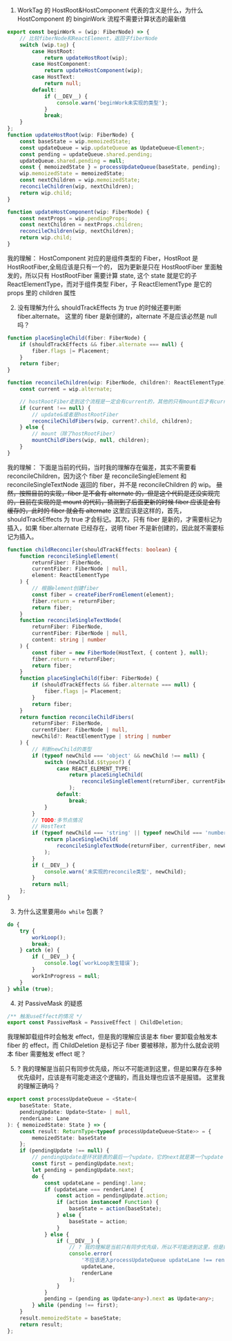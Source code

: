 1. WorkTag 的 HostRoot&HostComponent 代表的含义是什么，为什么 HostComponent 的 binginWork 流程不需要计算状态的最新值

```ts
export const beginWork = (wip: FiberNode) => {
	// 比较fiberNode和ReactElement，返回子fiberNode
	switch (wip.tag) {
		case HostRoot:
			return updateHostRoot(wip);
		case HostComponent:
			return updateHostComponent(wip);
		case HostText:
			return null;
		default:
			if (__DEV__) {
				console.warn('beginWork未实现的类型');
			}
			break;
	}
};
function updateHostRoot(wip: FiberNode) {
	const baseState = wip.memoizedState;
	const updateQueue = wip.updateQueue as UpdateQueue<Element>;
	const pending = updateQueue.shared.pending;
	updateQueue.shared.pending = null;
	const { memoizedState } = processUpdateQueue(baseState, pending);
	wip.memoizedState = memoizedState;
	const nextChildren = wip.memoizedState;
	reconcileChildren(wip, nextChildren);
	return wip.child;
}

function updateHostComponent(wip: FiberNode) {
	const nextProps = wip.pendingProps;
	const nextChildren = nextProps.children;
	reconcileChildren(wip, nextChildren);
	return wip.child;
}
```

我的理解：
HostComponent 对应的是组件类型的 Fiber，HostRoot 是 HostRootFiber,全局应该是只有一个的，
因为更新是只在 HostRootFiber 里面触发的，所以只有 HostRootFiber 需要计算 state,
这个 state 就是它的子 ReactElementType，而对于组件类型 Fiber，子 ReactElementType 是它的 props 里的 children 属性

2. 没有理解为什么 shouldTrackEffects 为 true 的时候还要判断 fiber.alternate。
   这里的 fiber 是新创建的，alternate 不是应该必然是 null 吗？

```ts
function placeSingleChild(fiber: FiberNode) {
	if (shouldTrackEffects && fiber.alternate === null) {
		fiber.flags |= Placement;
	}
	return fiber;
}
```

```ts
function reconcileChildren(wip: FiberNode, children?: ReactElementType) {
	const current = wip.alternate;

	// hostRootFiber走到这个流程是一定会有current的，其他的只有mount后才有current
	if (current !== null) {
		// update&或者是hostRootFiber
		reconcileChildFibers(wip, current?.child, children);
	} else {
		// mount（除了hostRootFiber）
		mountChildFibers(wip, null, children);
	}
}
```

我的理解：
下面是当前的代码，当时我的理解存在偏差，其实不需要看 reconcileChildren，因为这个 fiber 是 reconcileSingleElement 和 reconcileSingleTextNode 返回的 fiber，并不是 reconcileChildren 的 wip。
~~显然，按照目前的实现，fiber 是不会有 alternate 的，但是这个代码是还没实现完的，目前在实现的是 mount 的代码，猜测到了后面更新的时候 fiber 应该是会有缓存的，此时的 fiber 就会有 alternate~~ 这里应该是这样的，首先，shouldTrackEffects 为 true 才会标记。其次，只有 fiber 是新的，才需要标记为插入，如果 fiber.alternate 已经存在，说明 fiber 不是新创建的，因此就不需要标记为插入。

```ts
function childReconciler(shouldTrackEffects: boolean) {
	function reconcileSingleElement(
		returnFiber: FiberNode,
		currentFiber: FiberNode | null,
		element: ReactElementType
	) {
		// 根据element创建fiber
		const fiber = createFiberFromElement(element);
		fiber.return = returnFiber;
		return fiber;
	}
	function reconcileSingleTextNode(
		returnFiber: FiberNode,
		currentFiber: FiberNode | null,
		content: string | number
	) {
		const fiber = new FiberNode(HostText, { content }, null);
		fiber.return = returnFiber;
		return fiber;
	}
	function placeSingleChild(fiber: FiberNode) {
		if (shouldTrackEffects && fiber.alternate === null) {
			fiber.flags |= Placement;
		}
		return fiber;
	}
	return function reconcileChildFibers(
		returnFiber: FiberNode,
		currentFiber: FiberNode | null,
		newChild?: ReactElementType | string | number
	) {
		// 判断newChild的类型
		if (typeof newChild === 'object' && newChild !== null) {
			switch (newChild.$$typeof) {
				case REACT_ELEMENT_TYPE:
					return placeSingleChild(
						reconcileSingleElement(returnFiber, currentFiber, newChild)
					);
				default:
					break;
			}
		}
		// TODO:多节点情况
		// HostText
		if (typeof newChild === 'string' || typeof newChild === 'number') {
			return placeSingleChild(
				reconcileSingleTextNode(returnFiber, currentFiber, newChild)
			);
		}
		if (__DEV__) {
			console.warn('未实现的reconcile类型', newChild);
		}
		return null;
	};
}
```

3. 为什么这里要用`do while` 包裹？

```ts
do {
	try {
		workLoop();
		break;
	} catch (e) {
		if (__DEV__) {
			console.log(`workLoop发生错误`);
		}
		workInProgress = null;
	}
} while (true);
```

4. 对 PassiveMask 的疑惑

```ts
/** 触发useEffect的情况 */
export const PassiveMask = PassiveEffect | ChildDeletion;
```

我理解卸载组件时会触发 effect，但是我的理解应该是本 fiber 要卸载会触发本 fiber 的 effect，而 ChildDeletion 是标记子 fiber 要被移除，那为什么就会说明本 fiber 需要触发 effect 呢？

5. ? 我的理解是当前只有同步优先级，所以不可能进到这里，但是如果存在多种优先级时，应该是有可能走进这个逻辑的，而且处理也应该不是报错。 这里我的理解正确吗？

```ts
export const processUpdateQueue = <State>(
	baseState: State,
	pendingUpdate: Update<State> | null,
	renderLane: Lane
): { memoizedState: State } => {
	const result: ReturnType<typeof processUpdateQueue<State>> = {
		memoizedState: baseState
	};
	if (pendingUpdate !== null) {
		// pendingUpdate是环状链表的最后一个update，它的next就是第一个update
		const first = pendingUpdate.next;
		let pending = pendingUpdate.next;
		do {
			const updateLane = pending!.lane;
			if (updateLane === renderLane) {
				const action = pendingUpdate.action;
				if (action instanceof Function) {
					baseState = action(baseState);
				} else {
					baseState = action;
				}
			} else {
				if (__DEV__) {
					// ? 我的理解是当前只有同步优先级，所以不可能进到这里，但是如果存在多种优先级时，应该是有可能走进这个逻辑的，而且处理也应该不是报错
					console.error(
						'不应该进入processUpdateQueue updateLane !== renderLane 这个逻辑',
						updateLane,
						renderLane
					);
				}
			}
			pending = (pending as Update<any>).next as Update<any>;
		} while (pending !== first);
	}
	result.memoizedState = baseState;
	return result;
};
```
